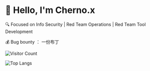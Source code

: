 # 👋 Hello, I'm Cherno.x

🔍 Focused on Info Security  |  Red Team Operations  |  Red Team Tool Development

💰 Bug bounty ： 一份布丁


![Visitor Count](https://profile-counter.glitch.me/Cherno-x/count.svg)

![Top Langs](https://github-readme-stats.vercel.app/api/top-langs/?username=Cherno-x&layout=compact&theme=tokyonight)

